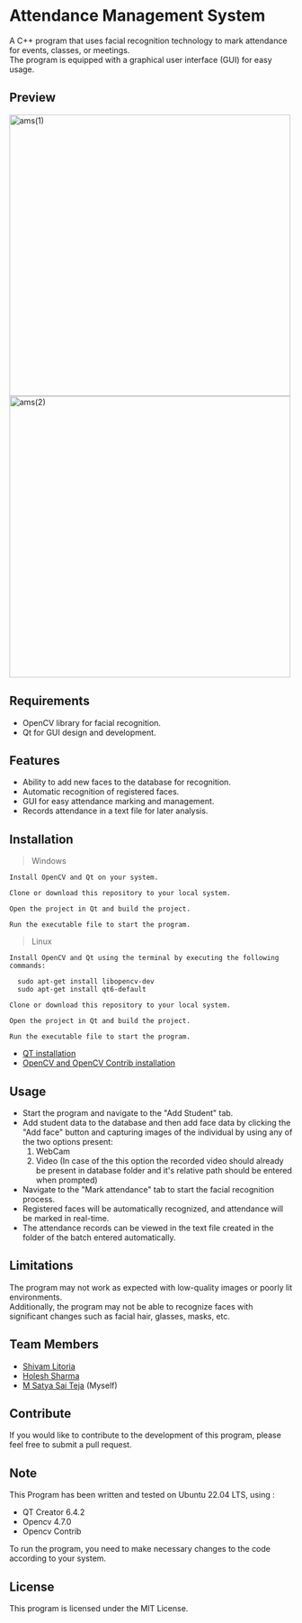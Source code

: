 # Attendance Management System

A C++ program that uses facial recognition technology to mark attendance for events, classes, or meetings.  
The program is equipped with a graphical user interface (GUI) for easy usage.

## Preview

<img src="https://user-images.githubusercontent.com/85508314/219870048-682b438f-e9c5-40e1-9d5a-8e73c0b0da9d.jpg" width="500" alt="ams(1)">
<img src="https://user-images.githubusercontent.com/85508314/219870051-a9238672-e775-47a8-9902-46d9be5cc7c7.jpg" width="500" alt="ams(2)">

## Requirements

- OpenCV library for facial recognition.  
- Qt for GUI design and development.

## Features 

- Ability to add new faces to the database for recognition.  
- Automatic recognition of registered faces.  
- GUI for easy attendance marking and management.  
- Records attendance in a text file for later analysis.

## Installation
>Windows

    Install OpenCV and Qt on your system.
    
    Clone or download this repository to your local system.
    
    Open the project in Qt and build the project.
    
    Run the executable file to start the program.
>Linux

    Install OpenCV and Qt using the terminal by executing the following commands:
    
      sudo apt-get install libopencv-dev
      sudo apt-get install qt6-default
      
    Clone or download this repository to your local system.
    
    Open the project in Qt and build the project.
    
    Run the executable file to start the program.

- [QT installation](https://web.stanford.edu/dept/cs_edu/resources/qt/install-linux)  
- [OpenCV and OpenCV Contrib installation](https://www.skynats.com/blog/installing-opencv-on-ubuntu-20-04/#)
    
## Usage    
    
- Start the program and navigate to the "Add Student" tab.  
- Add student data to the database and then add face data by clicking the "Add face" button and capturing images of the individual by using any of the two options present:  
    1) WebCam  
    2) Video (In case of the this option the recorded video should already be present in database folder and it's relative path should be entered when prompted)  
- Navigate to the "Mark attendance" tab to start the facial recognition process.  
- Registered faces will be automatically recognized, and attendance will be marked in real-time.  
- The attendance records can be viewed in the text file created in the folder of the batch entered automatically.

## Limitations 

The program may not work as expected with low-quality images or poorly lit environments.  
Additionally, the program may not be able to recognize faces with significant changes such as facial hair, glasses, masks, etc.

## Team Members

- [Shivam Litoria](https://github.com/Litoriashiv)  
- [Holesh Sharma](https://github.com/holesh01)  
- [M Satya Sai Teja](https://github.com/imsatyasaiteja) (Myself)

## Contribute

If you would like to contribute to the development of this program, please feel free to submit a pull request.

## Note 

This Program has been written and tested on Ubuntu 22.04 LTS, using :  
- QT Creator 6.4.2  
- Opencv 4.7.0  
- Opencv Contrib 

To run the program, you need to make necessary changes to the code according to your system.

## License

This program is licensed under the MIT License.
